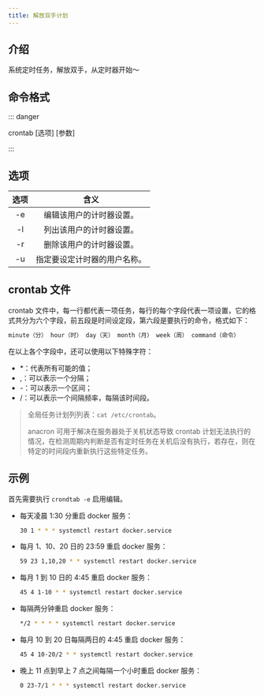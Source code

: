 ```yaml
---
title: 解放双手计划
---
```


## 介绍

系统定时任务，解放双手，从定时器开始～



## 命令格式

::: danger

crontab [选项] [参数]

:::



## 选项

| 选项 |             含义             |
| :--: | :--------------------------: |
|  -e  |   编辑该用户的计时器设置。   |
|  -l  |   列出该用户的计时器设置。   |
|  -r  |   删除该用户的计时器设置。   |
|  -u  | 指定要设定计时器的用户名称。 |



## crontab 文件

crontab 文件中，每一行都代表一项任务，每行的每个字段代表一项设置，它的格式共分为六个字段，前五段是时间设定段，第六段是要执行的命令，格式如下：

```bash
minute（分） hour（时） day（天） month（月） week（周） command（命令）
```

在以上各个字段中，还可以使用以下特殊字符：

+ *：代表所有可能的值；
+ ,：可以表示一个分隔；
+ -：可以表示一个区间；
+ /：可以表示一个间隔频率，每隔该时间段。

> 全局任务计划列列表：`cat /etc/crontab`。
>
> anacron 可用于解决在服务器处于关机状态导致 crontab 计划无法执行的情况，在检测周期内判断是否有定时任务在关机后没有执行，若存在，则在特定的时间段内重新执行这些特定任务。



## 示例

首先需要执行 `crondtab -e` 启用编辑。

+ 每天凌晨 1:30 分重启 docker 服务：

  ```bash
  30 1 * * * systemctl restart docker.service
  ```

+ 每月 1、10、20 日的 23:59 重启 docker 服务：

  ```bash
  59 23 1,10,20 * * systemctl restart docker.service
  ```

+ 每月 1 到 10 日的 4:45 重启 docker 服务：

  ```bash
  45 4 1-10 * * systemctl restart docker.service
  ```

+ 每隔两分钟重启 docker 服务：

  ```bash
  */2 * * * * systemctl restart docker.service
  ```

+ 每月 10 到 20 日每隔两日的 4:45 重启 docker 服务：

  ```bash
  45 4 10-20/2 * * systemctl restart docker.service
  ```

+ 晚上 11 点到早上 7 点之间每隔一个小时重启 docker 服务：

  ```bash
  0 23-7/1 * * * systemctl restart docker.service
  ```





